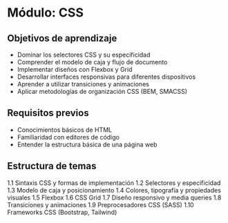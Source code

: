 # Módulo: CSS

## Objetivos de aprendizaje

- Dominar los selectores CSS y su especificidad
- Comprender el modelo de caja y flujo de documento
- Implementar diseños con Flexbox y Grid
- Desarrollar interfaces responsivas para diferentes dispositivos
- Aprender a utilizar transiciones y animaciones
- Aplicar metodologías de organización CSS (BEM, SMACSS)

## Requisitos previos

- Conocimientos básicos de HTML
- Familiaridad con editores de código
- Entender la estructura básica de una página web

## Estructura de temas

1.1 Sintaxis CSS y formas de implementación
1.2 Selectores y especificidad
1.3 Modelo de caja y posicionamiento
1.4 Colores, tipografía y propiedades visuales
1.5 Flexbox
1.6 CSS Grid
1.7 Diseño responsivo y media queries
1.8 Transiciones y animaciones
1.9 Preprocesadores CSS (SASS)
1.10 Frameworks CSS (Bootstrap, Tailwind) 